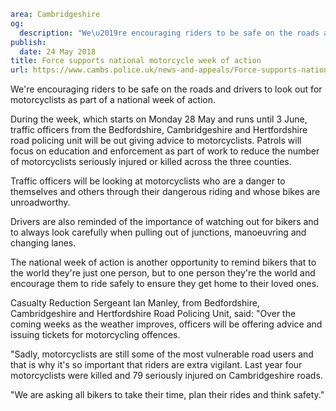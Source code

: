 ```yaml
area: Cambridgeshire
og:
  description: "We\u2019re encouraging riders to be safe on the roads and drivers to look out for motorcyclists as part of a national week of action."
publish:
  date: 24 May 2018
title: Force supports national motorcycle week of action
url: https://www.cambs.police.uk/news-and-appeals/Force-supports-national-motorcycle-week-of-action-Spring2018
```

We're encouraging riders to be safe on the roads and drivers to look out for motorcyclists as part of a national week of action.

During the week, which starts on Monday 28 May and runs until 3 June, traffic officers from the Bedfordshire, Cambridgeshire and Hertfordshire road policing unit will be out giving advice to motorcyclists. Patrols will focus on education and enforcement as part of work to reduce the number of motorcyclists seriously injured or killed across the three counties.

Traffic officers will be looking at motorcyclists who are a danger to themselves and others through their dangerous riding and whose bikes are unroadworthy.

Drivers are also reminded of the importance of watching out for bikers and to always look carefully when pulling out of junctions, manoeuvring and changing lanes.

The national week of action is another opportunity to remind bikers that to the world they're just one person, but to one person they're the world and encourage them to ride safely to ensure they get home to their loved ones.

Casualty Reduction Sergeant Ian Manley, from Bedfordshire, Cambridgeshire and Hertfordshire Road Policing Unit, said: "Over the coming weeks as the weather improves, officers will be offering advice and issuing tickets for motorcycling offences.

"Sadly, motorcyclists are still some of the most vulnerable road users and that is why it's so important that riders are extra vigilant. Last year four motorcyclists were killed and 79 seriously injured on Cambridgeshire roads.

"We are asking all bikers to take their time, plan their rides and think safety."
